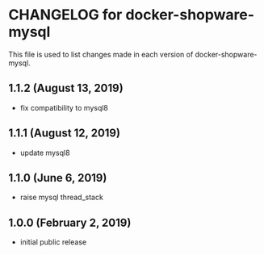 # CHANGELOG for docker-shopware-mysql

This file is used to list changes made in each version of docker-shopware-mysql.

## 1.1.2 (August 13, 2019)

* fix compatibility to mysql8

## 1.1.1 (August 12, 2019)

* update mysql8

## 1.1.0 (June 6, 2019)

* raise mysql thread_stack

## 1.0.0 (February 2, 2019)

* initial public release